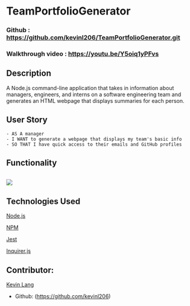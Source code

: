 # TeamPortfolioGenerator

### Github : https://github.com/kevinl206/TeamPortfolioGenerator.git

### Walkthrough video : https://youtu.be/Y5oiq1yPFvs

## Description
A Node.js command-line application that takes in information about managers, engineers, and interns on a software engineering team and generates an HTML webpage that displays summaries for each person.


## User Story
```
- AS A manager
- I WANT to generate a webpage that displays my team's basic info
- SO THAT I have quick access to their emails and GitHub profiles
```


## Functionality
![]()

![](assets/screenshot.png)


## Technologies Used
<p><a href="https://nodejs.org/">Node.js</a></p>
<p><a href="https://www.npmjs.com/">NPM</a></p>
<p><a href="https://www.npmjs.com/package/jest">Jest</a></p>
<p><a href="https://www.npmjs.com/package/inquirer">Inquirer.js</a></p>



## Contributor:
<u>Kevin Lang</u>
<br>
- Github: (https://github.com/kevinl206)
